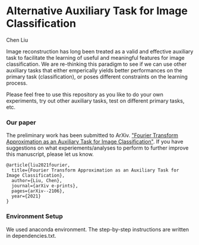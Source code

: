 # Alternative Auxiliary Task for Image Classification
Chen Liu

Image reconstruction has long been treated as a valid and effective auxiliary task to facilitate the learning of useful and meaningful features for image classification. We are re-thinking this paradigm to see if we can use other auxiliary tasks that either emperically yields better performances on the primary task (classification), or poses different constraints on the learning process.

Please feel free to use this repository as you like to do your own experiments, try out other auxiliary tasks, test on different primary tasks, etc.

### Our paper
The preliminary work has been submitted to ArXiv. ["Fourier Transform Approximation as an Auxiliary Task for Image Classification"](https://arxiv.org/abs/2106.11478). If you have suggestions on what experiements/analyses to perform to further improve this manuscript, please let us know.

```
@article{liu2021fourier,
  title={Fourier Transform Approximation as an Auxiliary Task for Image Classification},
  author={Liu, Chen},
  journal={arXiv e-prints},
  pages={arXiv--2106},
  year={2021}
}
```

### Environment Setup
We used anaconda environment. The step-by-step instructions are written in dependencies.txt.
